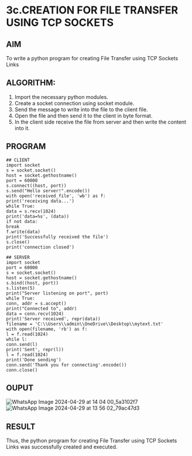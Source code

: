 # 3c.CREATION FOR FILE TRANSFER USING TCP SOCKETS
## AIM
To write a python program for creating File Transfer using TCP Sockets Links
## ALGORITHM:
1. Import the necessary python modules.
2. Create a socket connection using socket module.
3. Send the message to write into the file to the client file.
4. Open the file and then send it to the client in byte format.
5. In the client side receive the file from server and then write the content into it.
## PROGRAM
```
## CLIENT
import socket
s = socket.socket()
host = socket.gethostname()
port = 60000
s.connect((host, port))
s.send("Hello server!".encode())
with open('received_file', 'wb') as f:
print('receiving data...')
while True:
data = s.recv(1024)
print('data=%s', (data))
if not data:
break
f.write(data)
print('Successfully received the file')
s.close()
print('connection closed')

## SERVER
import socket
port = 60000
s = socket.socket()
host = socket.gethostname()
s.bind((host, port))
s.listen(5)
print("Server listening on port", port)
while True:
conn, addr = s.accept()
print("Connected to", addr)
data = conn.recv(1024)
print('Server received', repr(data))
filename = 'C:\\Users\\admin\\OneDrive\\Desktop\\mytext.txt'
with open(filename, 'rb') as f:
l = f.read(1024)
while l:
conn.send(l)
print('Sent', repr(l))
l = f.read(1024)
print('Done sending')
conn.send('Thank you for connecting'.encode())
conn.close()
```
## OUPUT
![WhatsApp Image 2024-04-29 at 14 04 00_5a3102f7](https://github.com/DEVAABISHEK/3c.FILE_TRANSFER_USING_TCP_SOCKETS/assets/150319305/7b21c0c3-ce74-4a22-bd81-1f25a54fb20b)
![WhatsApp Image 2024-04-29 at 13 56 02_79ac47d3](https://github.com/DEVAABISHEK/3c.FILE_TRANSFER_USING_TCP_SOCKETS/assets/150319305/36a9abd4-ce39-49a5-b66b-6d6088505e2c)
## RESULT
Thus, the python program for creating File Transfer using TCP Sockets Links was 
successfully created and executed.
